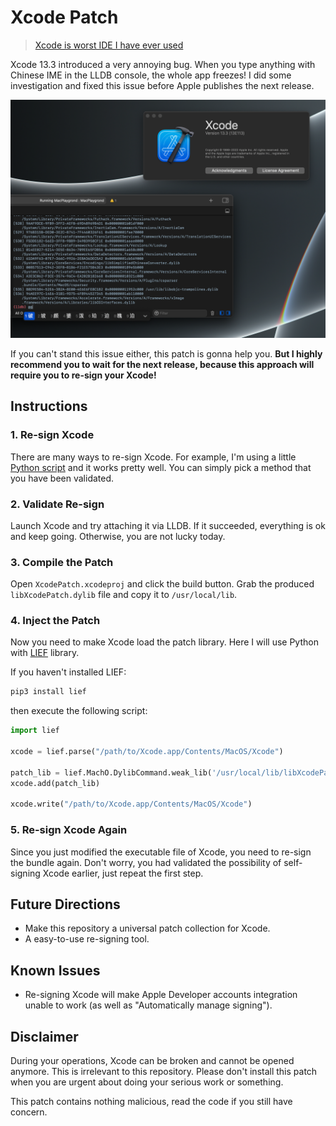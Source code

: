 # Xcode Patch

> [Xcode is worst IDE I have ever used](https://www.reddit.com/r/iOSProgramming/comments/fmys59/xcode_is_worst_ide_i_have_ever_used/)

Xcode 13.3 introduced a very annoying bug. When you type anything with Chinese IME in the LLDB console, the whole app freezes! I did some investigation and fixed this issue before Apple publishes the next release.

![Screenshot](./screenshot.png)

If you can't stand this issue either, this patch is gonna help you. **But I highly recommend you to wait for the next release, because this approach will require you to re-sign your Xcode!**

## Instructions

### 1. Re-sign Xcode
There are many ways to re-sign Xcode. For example, I'm using a little [Python script](https://github.com/slegetank/ResignXcode) and it works pretty well. You can simply pick a method that you have been validated.

### 2. Validate Re-sign
Launch Xcode and try attaching it via LLDB. If it succeeded, everything is ok and keep going. Otherwise, you are not lucky today.

### 3. Compile the Patch
Open `XcodePatch.xcodeproj` and click the build button. Grab the produced `libXcodePatch.dylib` file and copy it to `/usr/local/lib`.

### 4. Inject the Patch
Now you need to make Xcode load the patch library. Here I will use Python with [LIEF](https://lief-project.github.io/) library.

If you haven't installed LIEF:

```bash
pip3 install lief
```

then execute the following script:

```python
import lief

xcode = lief.parse("/path/to/Xcode.app/Contents/MacOS/Xcode")

patch_lib = lief.MachO.DylibCommand.weak_lib('/usr/local/lib/libXcodePatch.dylib')
xcode.add(patch_lib)

xcode.write("/path/to/Xcode.app/Contents/MacOS/Xcode")
```

### 5. Re-sign Xcode Again
Since you just modified the executable file of Xcode, you need to re-sign the bundle again. Don't worry, you had validated the possibility of self-signing Xcode earlier, just repeat the first step.

## Future Directions

* Make this repository a universal patch collection for Xcode.
* A easy-to-use re-signing tool.

## Known Issues

* Re-signing Xcode will make Apple Developer accounts integration unable to work (as well as "Automatically manage signing").

## Disclaimer

During your operations, Xcode can be broken and cannot be opened anymore. This is irrelevant to this repository. Please don't install this patch when you are urgent about doing your serious work or something.

This patch contains nothing malicious, read the code if you still have concern.